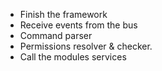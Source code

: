 * Finish the framework
* Receive events from the bus
* Command parser
* Permissions resolver & checker.
* Call the modules services
